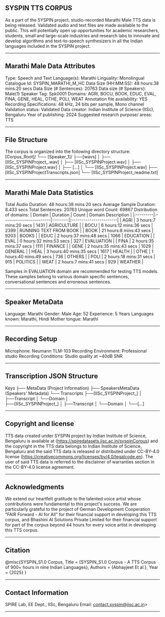 ## SYSPIN TTS CORPUS

As a part of the SYSPIN project, studio-recorded Marathi Male TTS data is being released.
Validated audio and text files are made available to the public. This will potentially open up
opportunities for academic researchers, students, small and large-scale industries and research
labs to innovate and develop algorithms and text-to-speech synthesizers in all the Indian languages
included in the SYSPIN project.

---

## Marathi Male Data Attributes

Type: Speech and Text
Language(s): Marathi
Linguality: Monolingual
Catalogue Id: SYSPIN_MARATHI_M_HC
Data Size (HH:MM:SS): 48 hours:38 mins:20 secs
Data Size (# Sentences): 20763
Data size (# Speakers): Male(1)
Speaker Tag: Spk0001
Domains: AGRI, BOCU, BOOK, EDUC, EVAL, FINA, GENE, HEAL, OTHE, POLI, WEAT
Annotation file availability: YES
Recording Specifications: 48 kHz, 24 bits per sample, Mono channel
Validation status: Validated
Data creator: Indian Institute of Science (IISc), Bengaluru
Year of publishing: 2024
Suggested research purpose/ areas: TTS

---

## File Structure

The corpus is organized into the following directory structure:
[Corpus_Root]/
└── [Speaker_1]/
      ├──[wavs]
      │    ├── [IISc_SYSPINProject_<languageTag><genderTag><domainTag><uniqueID>.wav]
      │    ├── [IISc_SYSPINProject<languageTag><genderTag><domainTag><uniqueID>.wav]
      │    ├── [IISc_SYSPINProject<languageTag><genderTag><domainTag><uniqueID>.wav]
      │    ├── [...]
      │    └── [IISc_SYSPINProject<languageTag><genderTag><domainTag><uniqueID>.wav]
      ├── [IISc_SYSPINProject<languageTag><genderTag><speakerTag><qualityCheckTag>Transcripts.json]
      └── [IISc_SYSPINProject<languageTag><genderTag><speakerTag><qualityCheckTag>_readme.txt]

---

## Marathi Male Data Statistics

Total Audio Duration:    48 hours:38 mins:20 secs
Average Sample Duration: 8.433 secs
Total Sentences:         20763
Unique word Count:       69867
Distribution of domains:
| Domain   | Duration                |   Count | Domain Description     |
|:---------|:------------------------|--------:|:-----------------------|
| AGRI     | 3 hours:7 mins:20 secs  |    1431 | AGRICULTURE            |
| BOCU     | 6 hours:12 mins:36 secs |    2399 | RUNNING TEXT FROM BOOK |
| BOOK     | 21 hours:8 mins:43 secs |    9203 | BOOKS                  |
| EDUC     | 2 hours:37 mins:48 secs |    1066 | EDUCATION              |
| EVAL     | 0 hours:32 mins:53 secs |    327  | EVALUATION             |
| FINA     | 2 hours:35 mins:37 secs |    1111 | FINANCE                |
| GENE     | 2 hours:35 mins:43 secs |    1029 | GENERAL                |
| HEAL     | 3 hours:40 mins:35 secs |    1617 | HEALTH                 |
| OTHE     | 1 hours:40 mins:49 secs |    736  | OTHERS                 |
| POLI     | 2 hours:18 mins:31 secs |    915  | POLITICS               |
| WEAT     | 2 hours:7 mins:41 secs  |    929  | WEATHER                |

Samples in EVALUATION domain are recommended for testing TTS models. These samples belong to
various domain specific sentences, conversational sentences and erroneous sentences.

---

## Speaker MetaData

Language: Marathi
Gender: Male
Age: 52
Experience: 5 Years
Languages known: Marathi, Hindi
Mother tongue: Marathi

---

## Recording Setup

Microphone: Neumann TLM-103
Recording Environment: Professional studio
Recording Conditions: Studio quality at ~40dB SNR

---

## Transcription JSON Structure

Keys
├── MetaData (Project Information)
├── SpeakersMetaData (Speakers' Metadata)
└── Transcripts
        ├──[IISc_SYSPINProject_<languageTag><genderTag><domainTag><uniqueID>]
        │ 			├──Transcript
        │ 			└──Domain
        │ 		
        ├──[IISc_SYSPINProject<languageTag><genderTag><domainTag>_<uniqueID>]
        │ 			├──Transcript
        │ 			└──Domain
        │
        └──[...]

---

## Copyright and license

TTS data created under SYSPIN project by Indian Institute of Science, Bengaluru is available
at (https://spiredatasets.iisc.ac.in/syspinCorpus) and the copyright in the TTS data belongs to
Indian Institute of Science, Bengaluru and the said TTS data is released or distributed under
CC-BY-4.0 license (https://creativecommons.org/licenses/by/4.0/legalcode.en). The user of
said TTS data is referred to the disclaimer of warranties section in the CC-BY-4.0 license
agreement.

---

## Acknowledgments

We extend our heartfelt gratitude to the talented voice artist whose contributions were
fundamental to this project's success.
We are particularly grateful to the project of German Development Cooperation "FAIR Forward - AI
for All" for their financial support in developing this TTS corpus, and Bhashini AI Solutions 
Private Limited for their financial support for part of the corpus beyond 44 hours for every 
voice artist in developing this TTS corpus.

---

## Citation

@misc{SYSPIN_S1.0 Corpus,
     	Title = {SYSPIN_S1.0 Corpus - A TTS Corpus of 900+ hours in nine Indian Languages},
     	Authors = {Abhayjeet Et al.},
     	Year = {2025}
}

---

## Contact Information

SPIRE Lab, EE Dept., IISc, Bengaluru
Email: contact.syspin@iisc.ac.in>

---
